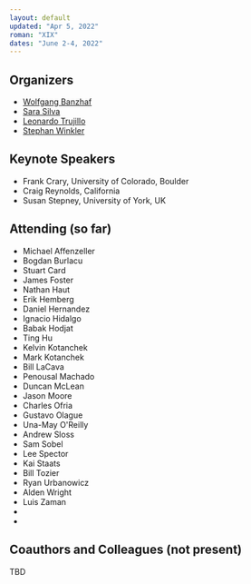 ```yaml
---
layout: default
updated: "Apr 5, 2022"
roman: "XIX"
dates: "June 2-4, 2022"
---
```



## Organizers

- [Wolfgang Banzhaf](http://www.cse.msu.edu/~banzhafw/)
- [Sara Silva](https://ciencias.ulisboa.pt/en/perfil/sgsilva)
- [Leonardo Trujillo](https://www.researchgate.net/lab/Leonardo-Trujillo-Lab)
- [Stephan Winkler](http://bioinformatics.fh-hagenberg.at/site/index.php?id=36)



## Keynote Speakers

- Frank Crary, University of Colorado, Boulder
- Craig Reynolds, California
- Susan Stepney, University of York, UK

## Attending (so far)

- Michael Affenzeller
- Bogdan Burlacu
- Stuart Card
- James Foster
- Nathan Haut
- Erik Hemberg
- Daniel Hernandez
- Ignacio Hidalgo
- Babak Hodjat
- Ting Hu
- Kelvin Kotanchek
- Mark Kotanchek
- Bill LaCava
- Penousal Machado
- Duncan McLean
- Jason Moore
- Charles Ofria
- Gustavo Olague
- Una-May O'Reilly
- Andrew Sloss
- Sam Sobel
- Lee Spector
- Kai Staats
- Bill Tozier
- Ryan Urbanowicz
- Alden Wright
- Luis Zaman
- 
- 






## Coauthors and Colleagues (not present)

TBD
